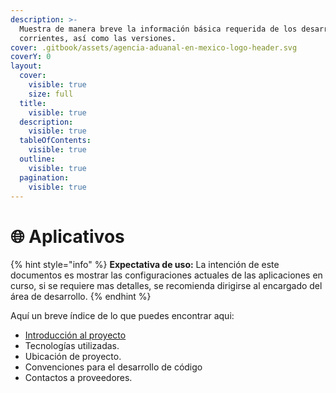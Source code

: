 ```yaml
---
description: >-
  Muestra de manera breve la información básica requerida de los desarrollos
  corrientes, así como las versiones.
cover: .gitbook/assets/agencia-aduanal-en-mexico-logo-header.svg
coverY: 0
layout:
  cover:
    visible: true
    size: full
  title:
    visible: true
  description:
    visible: true
  tableOfContents:
    visible: true
  outline:
    visible: true
  pagination:
    visible: true
---
```


# 🌐 Aplicativos

{% hint style="info" %}
**Expectativa de uso:** La intención de este documentos es mostrar las configuraciones actuales de las aplicaciones en curso, si se requiere mas detalles, se recomienda dirigirse al encargado del área de desarrollo.
{% endhint %}

Aquí un breve índice de lo que puedes encontrar aqui:

* [Introducción al proyecto](datos-generales/introduccion/)
* Tecnologías utilizadas.
* Ubicación de proyecto.
* Convenciones para el desarrollo de código
* Contactos a proveedores.
